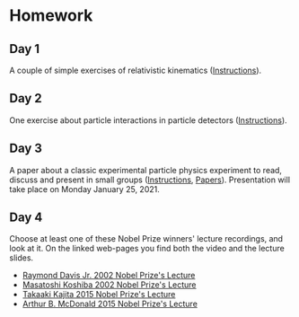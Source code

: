 # Homework

## Day 1

A couple of simple exercises of relativistic kinematics ([Instructions](Delmastro_ESIPAP2021_H1_Exercises.pdf)).

## Day 2

One exercise about particle interactions in particle detectors ([Instructions](Delmastro_ESIPAP2021_H2_Exercises.pdf)).

## Day 3

A paper about a classic experimental particle physics experiment to read, discuss and present in small groups ([Instructions](Delmastro_ESIPAP2021_H3_Papers.pdf), [Papers](./Papers/)). Presentation will take place on Monday January 25, 2021.

## Day 4

Choose at least one of these Nobel Prize winners' lecture recordings, and look at it. On the linked web-pages you find both the video and the lecture slides.

* [Raymond Davis Jr. 2002 Nobel Prize's Lecture](https://www.nobelprize.org/prizes/physics/2002/davis/lecture/)
* [Masatoshi Koshiba 2002 Nobel Prize's Lecture](https://www.nobelprize.org/prizes/physics/2002/koshiba/lecture/)
* [Takaaki Kajita 2015 Nobel Prize's Lecture](https://www.nobelprize.org/prizes/physics/2015/kajita/lecture/)
* [Arthur B. McDonald 2015 Nobel Prize's Lecture](https://www.nobelprize.org/prizes/physics/2015/mcdonald/lecture/)
